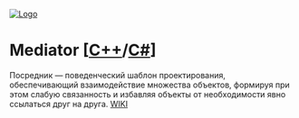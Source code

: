 [![Logo](https://raw.githubusercontent.com/ogycode/DesignPatterns/master/merch/mediator.PNG)](https://github.com/ogycode/DesignPatterns/tree/master/src/BehavioralPatterns/Mediator)

# Mediator [[C++](https://github.com/ogycode/DesignPatterns/blob/master/src/BehavioralPatterns/Mediator/MediatorCPP/MediatorCPP/MediatorCPP.cpp)/[C#]()]
Посредник — поведенческий шаблон проектирования, обеспечивающий взаимодействие множества объектов, формируя при этом слабую связанность и избавляя объекты от необходимости явно ссылаться друг на друга. [WIKI](https://ru.wikipedia.org/wiki/%D0%9F%D0%BE%D1%81%D1%80%D0%B5%D0%B4%D0%BD%D0%B8%D0%BA_(%D1%88%D0%B0%D0%B1%D0%BB%D0%BE%D0%BD_%D0%BF%D1%80%D0%BE%D0%B5%D0%BA%D1%82%D0%B8%D1%80%D0%BE%D0%B2%D0%B0%D0%BD%D0%B8%D1%8F))